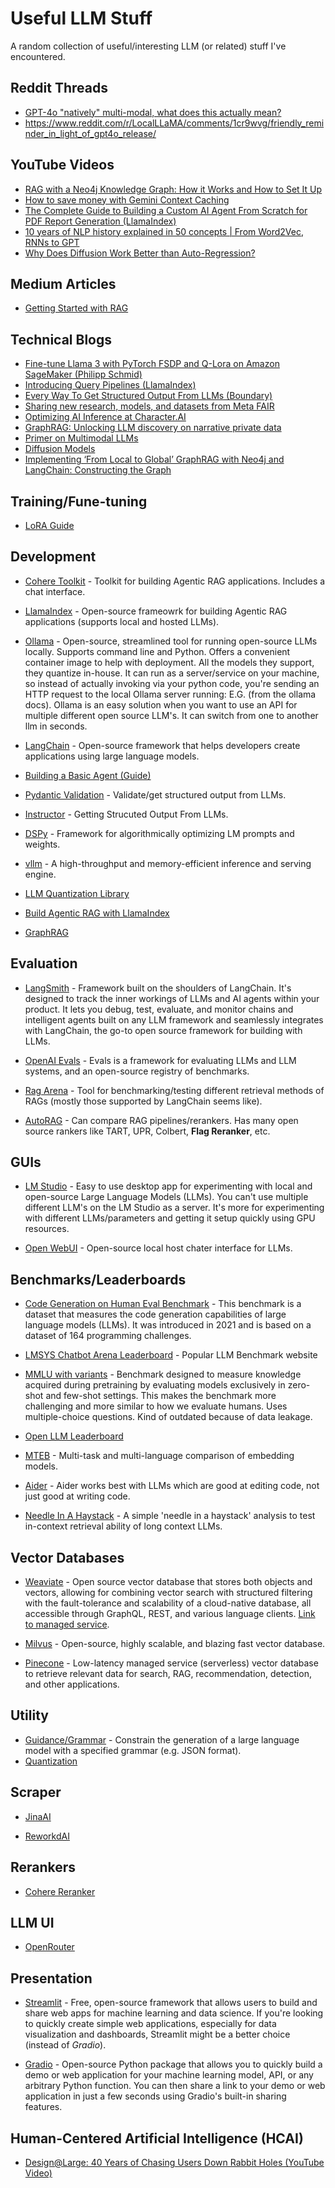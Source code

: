 # Useful LLM Stuff

A random collection of useful/interesting LLM (or related) stuff I've encountered.

## Reddit Threads
- [GPT-4o "natively" multi-modal, what does this actually mean?](https://www.reddit.com/r/MachineLearning/comments/1crzdhd/d_gpt4o_natively_multimodal_what_does_this/)
- https://www.reddit.com/r/LocalLLaMA/comments/1cr9wvg/friendly_reminder_in_light_of_gpt4o_release/

## YouTube Videos

- [RAG with a Neo4j Knowledge Graph: How it Works and How to Set It Up](https://www.youtube.com/watch?v=ftlZ0oeXYRE)
- [How to save money with Gemini Context Caching](https://www.youtube.com/watch?v=WCw1xBREoWw)
- [The Complete Guide to Building a Custom AI Agent From Scratch for PDF Report Generation (LlamaIndex)](https://www.youtube.com/watch?v=i8ldunneSW8)
- [10 years of NLP history explained in 50 concepts | From Word2Vec, RNNs to GPT](https://www.youtube.com/watch?v=uocYQH0cWTs&t=38s)
- [Why Does Diffusion Work Better than Auto-Regression?](https://www.youtube.com/watch?v=zc5NTeJbk-k)

## Medium Articles
- [Getting Started with RAG](https://medium.com/neuml/getting-started-with-rag-9a0cca75f748)

## Technical Blogs

- [Fine-tune Llama 3 with PyTorch FSDP and Q-Lora on Amazon SageMaker (Philipp Schmid)](https://www.philschmid.de/sagemaker-train-deploy-llama3)
- [Introducing Query Pipelines (LlamaIndex)](https://www.llamaindex.ai/blog/introducing-query-pipelines-025dc2bb0537)
- [Every Way To Get Structured Output From LLMs (Boundary)](https://www.boundaryml.com/blog/structured-output-from-llms)
- [Sharing new research, models, and datasets from Meta FAIR](https://ai.meta.com/blog/meta-fair-research-new-releases/)
- [Optimizing AI Inference at Character.AI](https://research.character.ai/optimizing-inference/?ref=blog.character.ai)
- [GraphRAG: Unlocking LLM discovery on narrative private data](https://www.microsoft.com/en-us/research/blog/graphrag-unlocking-llm-discovery-on-narrative-private-data/)
- [Primer on Multimodal LLMs](https://aman.ai/primers/ai/VLM/)
- [Diffusion Models](https://lilianweng.github.io/posts/2024-04-12-diffusion-video/)
- [Implementing ‘From Local to Global’ GraphRAG with Neo4j and LangChain: Constructing the Graph](https://neo4j.com/developer-blog/global-graphrag-neo4j-langchain/)

## Training/Fune-tuning

* [LoRA Guide](https://huggingface.co/docs/diffusers/main/en/training/lora)


## Development

* [Cohere Toolkit](https://docs.cohere.com/docs/cohere-toolkit) - Toolkit for building Agentic RAG applications. Includes a chat interface.

* [LlamaIndex](https://www.llamaindex.ai/) - Open-source frameowrk for building Agentic RAG applications (supports local and hosted LLMs).

* [Ollama](https://ollama.com/) - Open-source, streamlined tool for running open-source LLMs locally. Supports command line and Python. Offers a convenient container image to help with deployment. All the models they support, they quantize in-house. It can run as a server/service on your machine, so instead of actually invoking via your python code, you're sending an HTTP request to the local Ollama server running: E.G. (from the ollama docs).  Ollama is an easy solution when you want to use an API for multiple different open source LLM's. It can switch from one to another llm in seconds.

* [LangChain](https://www.langchain.com/) - Open-source framework that helps developers create applications using large language models.

* [Building a Basic Agent (Guide)](https://docs.llamaindex.ai/en/stable/understanding/agent/basic_agent/)

* [Pydantic Validation](https://pydantic.dev/articles/llm-validation) - Validate/get structured output from LLMs.

* [Instructor](https://github.com/jxnl/instructor) - Getting Strucuted Output From LLMs.

* [DSPy](https://github.com/stanfordnlp/dspy) - Framework for algorithmically optimizing LM prompts and weights.

* [vllm](https://github.com/vllm-project/vllm) - A high-throughput and memory-efficient inference and serving engine.

* [LLM Quantization Library](https://github.com/Vahe1994/AQLM)

* [Build Agentic RAG with LlamaIndex](https://github.com/meta-llama/llama-recipes/tree/main/recipes/3p_integrations/llamaindex/dlai_agentic_rag)

* [GraphRAG](https://www.microsoft.com/en-us/research/project/graphrag/)

## Evaluation

* [LangSmith](https://www.langchain.com/langsmith) - Framework built on the shoulders of LangChain. It's designed to track the inner workings of LLMs and AI agents within your product. It lets you debug, test, evaluate, and monitor chains and intelligent agents built on any LLM framework and seamlessly integrates with LangChain, the go-to open source framework for building with LLMs.

* [OpenAI Evals](https://github.com/openai/evals) - Evals is a framework for evaluating LLMs and LLM systems, and an open-source registry of benchmarks.

* [Rag Arena](https://github.com/mendableai/rag-arena) - Tool for benchmarking/testing different retrieval methods of RAGs (mostly those supported by LangChain seems like).

* [AutoRAG](https://github.com/Marker-Inc-Korea/AutoRAG) - Can compare RAG pipelines/rerankers. Has many open source rankers like TART, UPR, Colbert, **Flag Reranker**, etc.

## GUIs

* [LM Studio](https://lmstudio.ai/) - Easy to use desktop app for experimenting with local and open-source Large Language Models (LLMs). You can't use multiple different LLM's on the LM Studio as a server. It's more for experimenting with different LLMs/parameters and getting it setup quickly using GPU resources.

* [Open WebUI](https://github.com/open-webui/open-webui) - Open-source local host chater interface for LLMs.

## Benchmarks/Leaderboards

* [Code Generation on Human Eval Benchmark](https://paperswithcode.com/sota/code-generation-on-humaneval) - This benchmark is a dataset that measures the code generation capabilities of large language models (LLMs). It was introduced in 2021 and is based on a dataset of 164 programming challenges.

* [LMSYS Chatbot Arena Leaderboard](https://chat.lmsys.org/?leaderboard) - Popular LLM Benchmark website

* [MMLU with variants](https://paperswithcode.com/dataset/mmlu) - Benchmark designed to measure knowledge acquired during pretraining by evaluating models exclusively in zero-shot and few-shot settings. This makes the benchmark more challenging and more similar to how we evaluate humans. Uses multiple-choice questions. Kind of outdated because of data leakage.

* [Open LLM Leaderboard](https://huggingface.co/spaces/open-llm-leaderboard/open_llm_leaderboard)

* [MTEB](https://huggingface.co/spaces/mteb/leaderboard) -  Multi-task and multi-language comparison of embedding models. 

* [Aider](https://aider.chat/docs/leaderboards/) - Aider works best with LLMs which are good at editing code, not just good at writing code.

* [Needle In A Haystack](https://github.com/gkamradt/LLMTest_NeedleInAHaystack?ref=research.character.ai) - A simple 'needle in a haystack' analysis to test in-context retrieval ability of long context LLMs.

## Vector Databases

* [Weaviate](https://github.com/weaviate/weaviate) -  Open source vector database that stores both objects and vectors, allowing for combining vector search with structured filtering with the fault-tolerance and scalability of a cloud-native database, all accessible through GraphQL, REST, and various language clients. [Link to managed service](https://weaviate.io/).

* [Milvus](https://milvus.io/) - Open-source, highly scalable, and blazing fast vector database.

* [Pinecone](https://www.pinecone.io/) - Low-latency managed service (serverless) vector database to retrieve relevant data for search, RAG, recommendation, detection, and other applications. 

## Utility

* [Guidance/Grammar](https://huggingface.co/docs/text-generation-inference/en/conceptual/guidance) -  Constrain the generation of a large language model with a specified grammar (e.g. JSON format).
* [Quantization](https://huggingface.co/docs/text-generation-inference/en/conceptual/quantization)

## Scraper

* [JinaAI](https://jina.ai/reader/)

* [ReworkdAI](https://www.reworkd.ai/)

## Rerankers

* [Cohere Reranker](https://cohere.com/rerank)

## LLM UI

* [OpenRouter](https://openrouter.ai/)

## Presentation

* [Streamlit](https://streamlit.io/) -  Free, open-source framework that allows users to build and share web apps for machine learning and data science. If you're looking to quickly create simple web applications, especially for data visualization and dashboards, Streamlit might be a better choice (instead of *Gradio*).

* [Gradio](https://www.gradio.app/) - Open-source Python package that allows you to quickly build a demo or web application for your machine learning model, API, or any arbitrary Python function. You can then share a link to your demo or web application in just a few seconds using Gradio's built-in sharing features.

## Human-Centered Artificial Intelligence (HCAI)

* [Design@Large: 40 Years of Chasing Users Down Rabbit Holes (YouTube Video)](https://www.youtube.com/watch?v=Rjx0e3kODMg)
